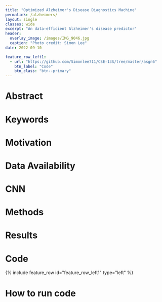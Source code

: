```yaml
---
title: "Optimized Alzheimer's Disease Diagnostics Machine"
permalink: /alzheimers/
layout: single
classes: wide
excerpt: "An data-efficient Alzheimer's disease predictor"
header:
  overlay_image: /images/IMG_9046.jpg
  caption: "Photo credit: Simon Lee"
date: 2022-09-10

feature_row_left1:
  - url: "https://github.com/Simonlee711/CSE-13S/tree/master/asgn6"
    btn_label: "Code"
    btn_class: "btn--primary"
---
```


# Abstract

# Keywords

# Motivation

# Data Availability

# CNN

# Methods

# Results

# Code

{% include feature_row id="feature_row_left1" type="left" %}

# How to run code

